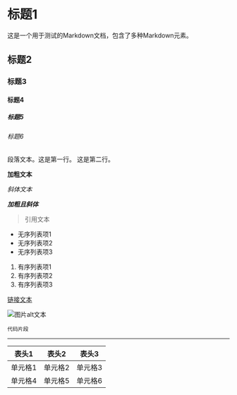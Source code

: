 <div style="display:none;" class="author">
{
    "id":"a",
    "title": "Markdown文档",
    "date" : "2025-01-27",
    "description": "这是一个用于测试的Markdown文档，包含了多种Markdown元素。",
    "keywords": "Markdown,文档,测试",
    "tag" : ["Markdown","文档","测试"]
}
</div>

# 标题1

这是一个用于测试的Markdown文档，包含了多种Markdown元素。

## 标题2

### 标题3

#### 标题4

##### 标题5

###### 标题6

段落文本。这是第一行。
这是第二行。

**加粗文本**

*斜体文本*

***加粗且斜体***

> 引用文本

- 无序列表项1
- 无序列表项2
- 无序列表项3

1. 有序列表项1
2. 有序列表项2
3. 有序列表项3

[链接文本](https://example.com)

![图片alt文本](https://example.com/image.jpg)

`代码片段`

---

| 表头1 | 表头2 | 表头3 |
| --- | --- | --- |
| 单元格1 | 单元格2 | 单元格3 |
| 单元格4 | 单元格5 | 单元格6 |